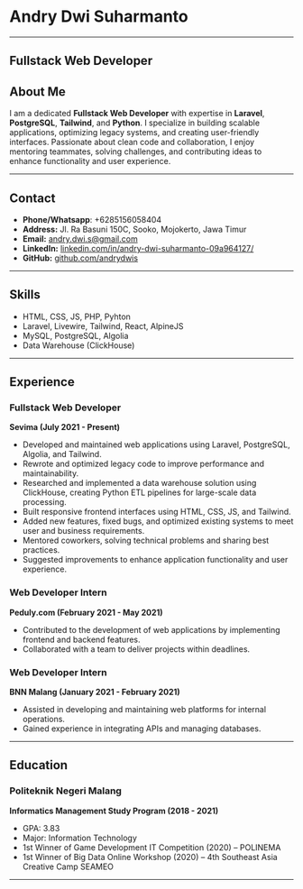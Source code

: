 # Andry Dwi Suharmanto  

---

## Fullstack Web Developer

## About Me  
I am a dedicated **Fullstack Web Developer** with expertise in **Laravel**, **PostgreSQL**, **Tailwind**, and **Python**. I specialize in building scalable applications, optimizing legacy systems, and creating user-friendly interfaces. Passionate about clean code and collaboration, I enjoy mentoring teammates, solving challenges, and contributing ideas to enhance functionality and user experience.

---

## Contact  
- **Phone/Whatsapp**: +6285156058404
- **Address:** Jl. Ra Basuni 150C, Sooko, Mojokerto, Jawa Timur  
- **Email:** andry.dwi.s@gmail.com  
- **LinkedIn:** [linkedin.com/in/andry-dwi-suharmanto-09a964127/](https://www.linkedin.com/in/andry-dwi-suharmanto-09a964127/)  
- **GitHub:** [github.com/andrydwis](https://github.com/andrydwis)  

---

## Skills  
- HTML, CSS, JS, PHP, Pyhton
- Laravel, Livewire, Tailwind, React, AlpineJS
- MySQL, PostgreSQL, Algolia  
- Data Warehouse (ClickHouse)  

---

## Experience  
### Fullstack Web Developer  
**Sevima (July 2021 - Present)**  
- Developed and maintained web applications using Laravel, PostgreSQL, Algolia, and Tailwind.  
- Rewrote and optimized legacy code to improve performance and maintainability.  
- Researched and implemented a data warehouse solution using ClickHouse, creating Python ETL pipelines for large-scale data processing.  
- Built responsive frontend interfaces using HTML, CSS, JS, and Tailwind.  
- Added new features, fixed bugs, and optimized existing systems to meet user and business requirements.  
- Mentored coworkers, solving technical problems and sharing best practices.  
- Suggested improvements to enhance application functionality and user experience.  

### Web Developer Intern  
**Peduly.com (February 2021 - May 2021)**  
- Contributed to the development of web applications by implementing frontend and backend features.  
- Collaborated with a team to deliver projects within deadlines.  

### Web Developer Intern  
**BNN Malang (January 2021 - February 2021)**  
- Assisted in developing and maintaining web platforms for internal operations.  
- Gained experience in integrating APIs and managing databases.  

---

## Education  
### Politeknik Negeri Malang  
**Informatics Management Study Program (2018 - 2021)**  
- GPA: 3.83  
- Major: Information Technology  
- 1st Winner of Game Development IT Competition (2020) – POLINEMA  
- 1st Winner of Big Data Online Workshop (2020) – 4th Southeast Asia Creative Camp SEAMEO  

---
